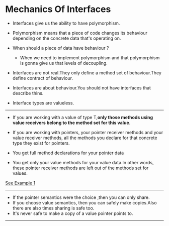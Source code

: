 # Mechanics Of Interfaces

* Interfaces give us the ability to have polymorphism.

* Polymorphism means that a piece of code changes its behaviour depending on the concrete data that's operating on.

* When should a piece of data have behaviour ? 
    * When we need to implement polymorphism and that polymorphism is gonna give us that levels of decoupling.
* Interfaces are not real.They only define a method set of behaviour.They define contract of behaviour.
* Interfaces are about behaviour.You should not have interfaces that describe thins.
* Interface types are valueless.
---
* If you are working with a value of type T,**only those methods using value receivers belong to the method set for this value**.
* If you are working with pointers, your pointer receiver methods and your value receiver methods, all the methods you declare for that concrete type they exist for pointers.

* You get full method declarations for your pointer data
* You get only your value methods for your value data.In other words, these pointer receiver methods are left out of the methods set for values.

[See Example 1](Example1.go)

---
* If the pointer semantics were the choice ,then you can only share.
* If you choose value semantics, then you can safely make copies.Also there are also times sharing is safe too.
* It's never safe to make a copy of a value pointer points to.
---